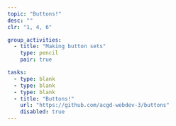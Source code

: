 ```yaml
---
topic: "Buttons!"
desc: ""
clr: "1, 4, 6"

group_activities:
  - title: "Making button sets"
    type: pencil
    pair: true

tasks:
  - type: blank
  - type: blank
  - type: blank
  - title: "Buttons!"
    url: "https://github.com/acgd-webdev-3/buttons"
    disabled: true
---
```

